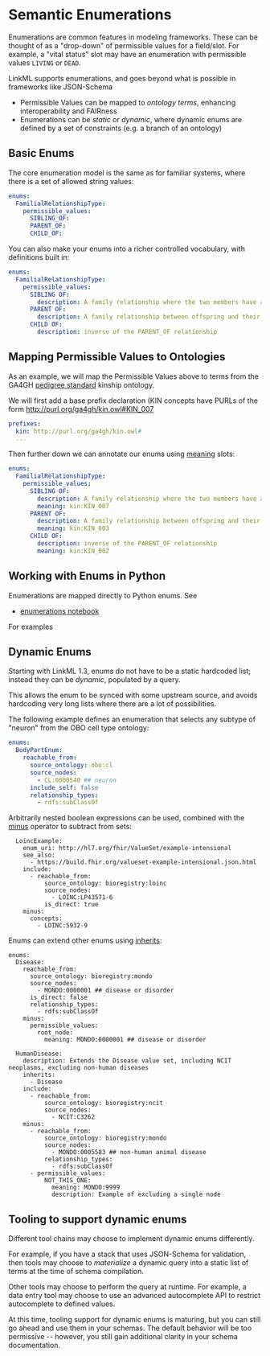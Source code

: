 # Semantic Enumerations

Enumerations are common features in modeling frameworks. These can be
thought of as a "drop-down" of permissible values for a
field/slot. For example, a "vital status" slot may have an enumeration
with permissible values `LIVING` or `DEAD`.

LinkML supports enumerations, and goes beyond what is possible in frameworks like JSON-Schema

- Permissible Values can be mapped to *ontology terms*, enhancing interoperability and FAIRness
- Enumerations can be *static* or *dynamic*, where dynamic enums are defined by a set of constraints (e.g. a branch of an ontology)

## Basic Enums

The core enumeration model is the same as for familiar systems, where there is a set of allowed string values:


```yaml
enums:
  FamilialRelationshipType:
    permissible_values:
      SIBLING_OF:
      PARENT_OF:
      CHILD_OF:
```

You can also make your enums into a richer controlled vocabulary, with definitions built in:

```yaml
enums:
  FamilialRelationshipType:
    permissible_values:
      SIBLING OF:
        description: A family relationship where the two members have a parent on common
      PARENT OF:
        description: A family relationship between offspring and their parent
      CHILD OF:
        description: inverse of the PARENT_OF relationship
```


## Mapping Permissible Values to Ontologies

As an example, we will map the Permissible Values above to terms from the GA4GH [pedigree standard](https://github.com/GA4GH-Pedigree-Standard/) kinship ontology.

We will first add a base prefix declaration (KIN concepts have PURLs of the form http://purl.org/ga4gh/kin.owl#KIN_007

```yaml
prefixes:
  kin: http://purl.org/ga4gh/kin.owl#
  ...
```

Then further down we can annotate our enums using [meaning](https://w3id.org/linkml/meaning) slots:

```yaml
enums:
  FamilialRelationshipType:
    permissible_values:
      SIBLING OF:
        description: A family relationship where the two members have a parent on common
        meaning: kin:KIN_007
      PARENT OF:
        description: A family relationship between offspring and their parent
        meaning: kin:KIN_003
      CHILD OF:
        description: inverse of the PARENT_OF relationship
        meaning: kin:KIN_002
```


## Working with Enums in Python

Enumerations are mapped directly to Python enums. See 

 * [enumerations notebook](https://github.com/linkml/linkml/blob/main/notebooks/enumerations.ipynb)

For examples

## Dynamic Enums

Starting with LinkML 1.3, enums do not have to be a static hardcoded list; instead they can be *dynamic*, populated by a query.

This allows the enum to be synced with some upstream source, and avoids hardcoding very long lists where there are a lot of possibilities.

The following example defines an enumeration that selects any subtype of "neuron" from the OBO cell type ontology:

```yaml
enums:
  BodyPartEnum:
    reachable_from:
      source_ontology: obo:cl
      source_nodes:
        - CL:0000540 ## neuron
      include_self: false
      relationship_types:
        - rdfs:subClassOf
```

Arbitrarily nested boolean expressions can be used, combined with the [minus](https://w3id.org/linkml/minus) operator to subtract from sets:

```
  LoincExample:
    enum_uri: http://hl7.org/fhir/ValueSet/example-intensional
    see_also:
      - https://build.fhir.org/valueset-example-intensional.json.html
    include:
      - reachable_from:
          source_ontology: bioregistry:loinc
          source_nodes:
            - LOINC:LP43571-6
          is_direct: true
    minus:
      concepts:
        - LOINC:5932-9
```

Enums can extend other enums using [inherits](https://w3id.org/linkml/inherits):

```
enums:
  Disease:
    reachable_from:
      source_ontology: bioregistry:mondo
      source_nodes:
        - MONDO:0000001 ## disease or disorder
      is_direct: false
      relationship_types:
        - rdfs:subClassOf
    minus:
      permissible_values:
        root_node:
          meaning: MONDO:0000001 ## disease or disorder

  HumanDisease:
    description: Extends the Disease value set, including NCIT neoplasms, excluding non-human diseases
    inherits:
      - Disease
    include:
      - reachable_from:
          source_ontology: bioregistry:ncit
          source_nodes:
            - NCIT:C3262
    minus:
      - reachable_from:
          source_ontology: bioregistry:mondo
          source_nodes:
            - MONDO:0005583 ## non-human animal disease
          relationship_types:
            - rdfs:subClassOf
      - permissible_values:
          NOT_THIS_ONE:
            meaning: MONDO:9999
            description: Example of excluding a single node
```

## Tooling to support dynamic enums

Different tool chains may choose to implement dynamic enums differently.

For example, if you have a stack that uses JSON-Schema for validation,
then tools may choose to *materialize* a dynamic query into a static
list of terms at the time of schema compilation.

Other tools may choose to perform the query at runtime. For example, a
data entry tool may choose to use an advanced autocomplete API to
restrict autocomplete to defined values.

At this time, tooling support for dynamic enums is maturing, but you
can still go ahead and use them in your schemas. The default behavior
will be too permissive -- however, you still gain additional clarity
in your schema documentation.
